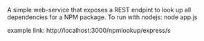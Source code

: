 A simple web-service that exposes a REST endpint to look up all dependencies for a NPM package.
To run with nodejs:
node app.js

example link:
http://localhost:3000/npmlookup/express/s
